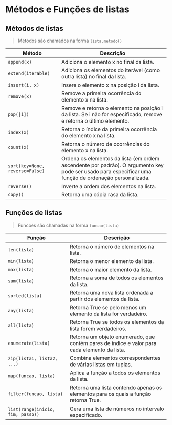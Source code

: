 # Métodos e Funções de listas

## Métodos de listas

> Métodos são chamados na forma `lista.metodo()`

Método | Descrição
--- | ---
`append(x)` | Adiciona o elemento x no final da lista.
`extend(iterable)` | Adiciona os elementos do iterável (como outra lista) no final da lista.
`insert(i, x)` | Insere o elemento x na posição i da lista.
`remove(x)` | Remove a primeira ocorrência do elemento x na lista.
`pop([i])` | Remove e retorna o elemento na posição i da lista. Se i não for especificado, remove e retorna o último elemento.
`index(x)` | Retorna o índice da primeira ocorrência do elemento x na lista.
`count(x)` | Retorna o número de ocorrências do elemento x na lista.
`sort(key=None, reverse=False)` | Ordena os elementos da lista (em ordem ascendente por padrão). O argumento key pode ser usado para especificar uma função de ordenação personalizada.
`reverse()` | Inverte a ordem dos elementos na lista.
`copy()` | Retorna uma cópia rasa da lista.

## Funções de listas

> Funcoes são chamadas na forma `funcao(lista)`

Função | Descrição
--- | ---
`len(lista)` | Retorna o número de elementos na lista. 
`min(lista)` | Retorna o menor elemento da lista.
`max(lista)` | Retorna o maior elemento da lista.
`sum(lista)` | Retorna a soma de todos os elementos da lista.
`sorted(lista)` | Retorna uma nova lista ordenada a partir dos elementos da lista.
`any(lista)` | Retorna True se pelo menos um elemento da lista for verdadeiro.
`all(lista)` | Retorna True se todos os elementos da lista forem verdadeiros.
`enumerate(lista)` | Retorna um objeto enumerado, que contém pares de índice e valor para cada elemento da lista.
`zip(lista1, lista2, ...)` |  Combina elementos correspondentes de várias listas em tuplas.
`map(funcao, lista)` | Aplica a função a todos os elementos da lista.
`filter(funcao, lista)` | Retorna uma lista contendo apenas os elementos para os quais a função retorna True.
`list(range(inicio, fim, passo))` | Gera uma lista de números no intervalo especificado.
